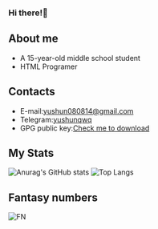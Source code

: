 <html>
 <body>
  
 </body>
</html>

### Hi there!👋
## About me
- A 15-year-old middle school student
- HTML Programer
## Contacts
- E-mail:yushun080814@gmail.com
- Telegram:[yushunqwq](https://t.me/yushunqwq)
- GPG public key:[Check me to download](https://keys.openpgp.org/vks/v1/by-fingerprint/8FA004967D4E5392F65F9EA2A2D923153B9E4D08)
## My Stats
![Anurag's GitHub stats](https://github-readme-stats-git-masterrstaa-rickstaa.vercel.app/api?username=yushunqwq&show_icons=true)
![Top Langs](https://github-readme-stats-git-masterrstaa-rickstaa.vercel.app/api/top-langs/?username=yushunqwq)
## Fantasy numbers
![FN](https://count.getloli.com/get/@yushunqwq?theme=moebooru)
